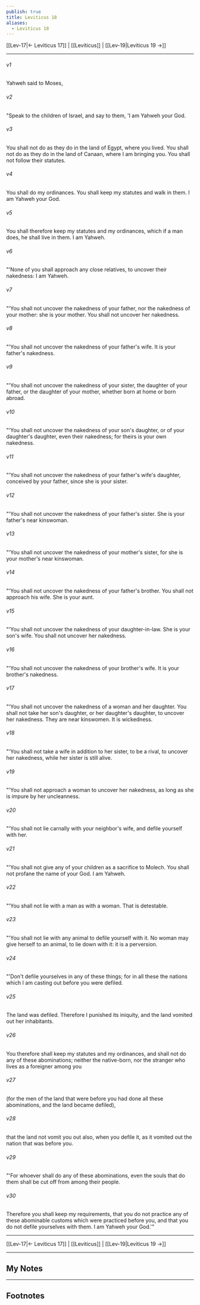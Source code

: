 ```yaml
---
publish: true
title: Leviticus 18
aliases:
  - Leviticus 18
---
```


[[Lev-17|← Leviticus 17]] | [[Leviticus]] | [[Lev-19|Leviticus 19 →]]
***



###### v1 
Yahweh said to Moses, 

###### v2 
"Speak to the children of Israel, and say to them, 'I am Yahweh your God. 

###### v3 
You shall not do as they do in the land of Egypt, where you lived. You shall not do as they do in the land of Canaan, where I am bringing you. You shall not follow their statutes. 

###### v4 
You shall do my ordinances. You shall keep my statutes and walk in them. I am Yahweh your God. 

###### v5 
You shall therefore keep my statutes and my ordinances, which if a man does, he shall live in them. I am Yahweh. 

###### v6 
"'None of you shall approach any close relatives, to uncover their nakedness: I am Yahweh. 

###### v7 
"'You shall not uncover the nakedness of your father, nor the nakedness of your mother: she is your mother. You shall not uncover her nakedness. 

###### v8 
"'You shall not uncover the nakedness of your father's wife. It is your father's nakedness. 

###### v9 
"'You shall not uncover the nakedness of your sister, the daughter of your father, or the daughter of your mother, whether born at home or born abroad. 

###### v10 
"'You shall not uncover the nakedness of your son's daughter, or of your daughter's daughter, even their nakedness; for theirs is your own nakedness. 

###### v11 
"'You shall not uncover the nakedness of your father's wife's daughter, conceived by your father, since she is your sister. 

###### v12 
"'You shall not uncover the nakedness of your father's sister. She is your father's near kinswoman. 

###### v13 
"'You shall not uncover the nakedness of your mother's sister, for she is your mother's near kinswoman. 

###### v14 
"'You shall not uncover the nakedness of your father's brother. You shall not approach his wife. She is your aunt. 

###### v15 
"'You shall not uncover the nakedness of your daughter-in-law. She is your son's wife. You shall not uncover her nakedness. 

###### v16 
"'You shall not uncover the nakedness of your brother's wife. It is your brother's nakedness. 

###### v17 
"'You shall not uncover the nakedness of a woman and her daughter. You shall not take her son's daughter, or her daughter's daughter, to uncover her nakedness. They are near kinswomen. It is wickedness. 

###### v18 
"'You shall not take a wife in addition to her sister, to be a rival, to uncover her nakedness, while her sister is still alive. 

###### v19 
"'You shall not approach a woman to uncover her nakedness, as long as she is impure by her uncleanness. 

###### v20 
"'You shall not lie carnally with your neighbor's wife, and defile yourself with her. 

###### v21 
"'You shall not give any of your children as a sacrifice to Molech. You shall not profane the name of your God. I am Yahweh. 

###### v22 
"'You shall not lie with a man as with a woman. That is detestable. 

###### v23 
"'You shall not lie with any animal to defile yourself with it. No woman may give herself to an animal, to lie down with it: it is a perversion. 

###### v24 
"'Don't defile yourselves in any of these things; for in all these the nations which I am casting out before you were defiled. 

###### v25 
The land was defiled. Therefore I punished its iniquity, and the land vomited out her inhabitants. 

###### v26 
You therefore shall keep my statutes and my ordinances, and shall not do any of these abominations; neither the native-born, nor the stranger who lives as a foreigner among you 

###### v27 
(for the men of the land that were before you had done all these abominations, and the land became defiled), 

###### v28 
that the land not vomit you out also, when you defile it, as it vomited out the nation that was before you. 

###### v29 
"'For whoever shall do any of these abominations, even the souls that do them shall be cut off from among their people. 

###### v30 
Therefore you shall keep my requirements, that you do not practice any of these abominable customs which were practiced before you, and that you do not defile yourselves with them. I am Yahweh your God.'"

***
[[Lev-17|← Leviticus 17]] | [[Leviticus]] | [[Lev-19|Leviticus 19 →]]

---
## My Notes

---
## Footnotes